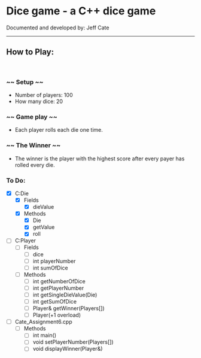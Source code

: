 # Dice game - a C++ dice game

Documented and developed by: Jeff Cate

<hr />

## How to Play:   

<br />

### ~~ Setup ~~
* Number of players: 100
* How many dice: 20

### ~~ Game play ~~
* Each player rolls each die one time.

### ~~ The Winner ~~
* The winner is the player with the highest score after every payer has rolled every die.

### To Do:
- [x] C:Die
    - [x] Fields
        - [x] dieValue
    - [x] Methods
        - [x] Die
        - [x] getValue
        - [x] roll

- [ ] C:Player
    - [ ] Fields
        - [ ] dice
        - [ ] int playerNumber
        - [ ] int sumOfDice
    - [ ] Methods
        - [ ] int getNumberOfDice
        - [ ] int getPlayerNumber
        - [ ] int getSingleDieValue(Die)
        - [ ] int getSumOfDice
        - [ ] Player& getWinner(Players[])
        - [ ] Player(+1 overload)

- [ ] Cate_Assignment6.cpp
    - [ ] Methods
        - [ ] int main()
        - [ ] void setPlayerNumber(Players[])
        - [ ] void displayWinner(Player&)
